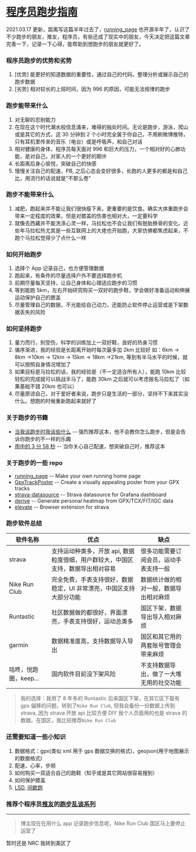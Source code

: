# [程序员跑步指南](https://github.com/yihong0618/gitblog/issues/178)

2021.03.17 更新，距离写这篇半年过去了，[running_page](https://github.com/yihong0618/running_page) 也开源半年了，认识了不少跑步的朋友，推友，程序员，有些还成了现实中的朋友，今天决定把这篇文章完善一下，记录一下心得，能帮助到想跑步的朋友就更好了。 

### 程序员跑步的优势和劣势
1. [优势] 能更好的知道数据的重要性，通过自己的代码，整理分析或展示自己的跑步数据
2. [劣势] 相对较长的上班时间，因为 996 的原因，可能无法规律的跑步

### 跑步能带来什么
1. 对无聊的忍耐能力
2. 在现在这个时代潮水般信息涌来，难得的独处时间。无论是跑步，游泳，爬山或是其它的方式，这 30 分钟到 2 个小时完全属于你自己，不用刷微博推特，只有耳机里传来的音乐（电台）或是呼吸声，和自己对话
3. 相对健康的身体，程序员每天面对 996 和巨大的压力，一个相对好的心肺功能，是对自己，对家人的一个更好的期许
4. 长距离后身心愉悦，突破自己的快感
5. 慢慢关注自己的配速，PB, 之后心态会变好很多，长跑的人更多的都是和自己比，用流行的话说就是“不那么卷”

### 跑步不能带来什么
1. 减肥，跑起来并不能让我们很快瘦下来，更重要的是饮食。确实大体重跑步会带来一定程度的效果，但是对膝盖的伤害也相对大，一定要科学
2. 就像去西藏并不能洗涤心灵一样，马拉松也不会让我们有脱胎换骨的变化。近些年马拉松热尤其是一些互联网上的大佬也开始跑，大家仿佛都焦虑起来，不跑个马拉松觉得少了点什么一样

### 如何开始跑步
1. 选择个 App 记录自己，也方便管理数据
2. 跑起来，有条件的尽量选择户外不要选择跑步机
3. 前期尽量每天坚持，让自己身体和心理适应跑步的习惯
4. 等到能跑 5km，左右开始研究购买一双好的跑步鞋，学会做好准备运动和伸展运动保护自己的膝盖
5. 尽量管理自己的数据，不光能给自己动力，还能防止软件停止运营或是下架数据丢失的风险

### 如何坚持跑步
1. 量力而行，别受伤，科学的训练加上一双好鞋，良好的热身习惯
2. 循序渐进，我的经验是长距离开始时每次最多加 2km 比较好 如：6km -> 8km ->10km -> 12km -> 15km -> 18km ->21km, 等到有半马水平的时候，就可以按照自身情况增加了
3. 如果目标是马拉松的话，我的经验是（不一定适合所有人），能跑 10km 比较轻松的完成就可以挑战半马了，能跑 30km 之后就可以考虑报名马拉松了（如果基础不错 20km 也可以）
4. 尽量原谅自己，对于爱好者来说，跑步只是生活的一部分，坚持不下来其实没什么。想跑的时候重新跑起来就好了

### 关于跑步的书籍

- [当我谈跑步时我谈些什么](https://book.douban.com/subject/3369600/) -- 强烈推荐这本，他不会教你怎么跑步，但是会告诉你跑步的不一样的乐趣
- [雨中的 3 分 58 秒](https://m.douban.com/book/subject/7916024/) -- 当你关心自己配速，想突破自己时，推荐这本

### 关于跑步的一些 repo

- [running_page](https://github.com/yihong0618/running_page) -- Make your own running home page
- [GpxTrackPoster](https://github.com/flopp/GpxTrackPoster) -- Create a visually appealing poster from your GPX tracks
- [strava-datasource](https://github.com/grafana/strava-datasource) -- Strava datasource for Grafana dashboard
- [derive](https://github.com/erik/derive) -- Generate personal heatmap from GPX/TCX/FIT/IGC data
- [elevate](https://github.com/thomaschampagne/elevate) -- Browser extension for strava

### 跑步软件总结
| 软件名称 | 优点 | 缺点 | 
| ------- | ------- | ------- |
| strava | 支持运动种类多，开放 api, 数据粒度很细，用户群较大，中国区支持，数据导出相对容易 | 很多功能需要订阅会员，运动手表支持一般 | 
| Nike Run Club | 完全免费，手表支持很好，数据稳定，UI 非常漂亮，中国区支持大部分功能 | 数据统计做的相对一般，数据导出相对麻烦 | 
| Runtastic | 社区数据做的都很好，界面漂亮，手表支持很好，运动总类多 | 国区下架，数据导出导入相对麻烦 |
| garmin | 数据精准度高，支持数据导入导出 | 国区和其它用的两套账号管理会带来麻烦 |
| 咕咚，悦跑圈，keep... | 国内软件目前没下架风险 | 不支持数据导出，做了一大堆无用的社交功能 |
> 我的选择：我用了 8 年多的 Runtastic 后来国区下架，在其它区下载有 gps 偏移的问题，转到了`Nike Run Club`, 但我会备份一份数据上传到 strava, 因为 strava 开放 api 比较方便 DIY 我个人页面用的也是 strava 的数据。在国区，我比较推荐`Nike Run Club`

### 还需要知道一些小知识
1. 数据格式：gpx(类似 xml 用于 gps 数据交换的格式)，geojson(用于地图展示的数据格式)
2. 配速，心率，步频
3. 如何购买一双适合自己的跑鞋（知乎或是其它网站很容易搜到）
4. 如何保护膝盖
5. [LSD](https://zhuanlan.zhihu.com/p/37247397), [间歇跑](https://www.zhihu.com/question/32164806)

### 推荐个程序员[推友](https://twitter.com/leeeboo)的[跑步乱谈系列](https://www.youtube.com/channel/UCBvcXPwXIRhKuTxe-6sVT8A)


---

> 博主现在在用什么 app 记录跑步信息呢，Nike Run Club 国区马上要停止运营了
> 
> 

暂时还是 NRC 我转到美区了
